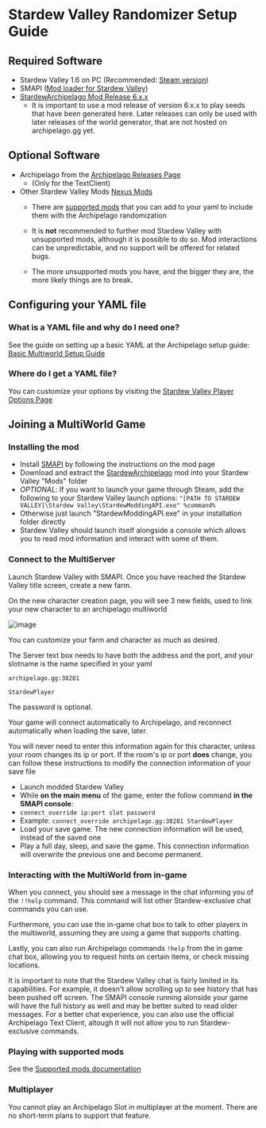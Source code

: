 # Stardew Valley Randomizer Setup Guide

## Required Software

- Stardew Valley 1.6 on PC (Recommended: [Steam version](https://store.steampowered.com/app/413150/Stardew_Valley/))
- SMAPI ([Mod loader for Stardew Valley](https://www.nexusmods.com/stardewvalley/mods/2400?tab=files))
- [StardewArchipelago Mod Release 6.x.x](https://github.com/agilbert1412/StardewArchipelago/releases)
    - It is important to use a mod release of version 6.x.x to play seeds that have been generated here. Later releases 
  can only be used with later releases of the world generator, that are not hosted on archipelago.gg yet.

## Optional Software
- Archipelago from the [Archipelago Releases Page](https://github.com/ArchipelagoMW/Archipelago/releases)
    * (Only for the TextClient)
- Other Stardew Valley Mods [Nexus Mods](https://www.nexusmods.com/stardewvalley)
    * There are [supported mods](https://github.com/agilbert1412/StardewArchipelago/blob/6.x.x/Documentation/Supported%20Mods.md) 
  that you can add to your yaml to include them with the Archipelago randomization

    * It is **not** recommended to further mod Stardew Valley with unsupported mods, although it is possible to do so. 
  Mod interactions can be unpredictable, and no support will be offered for related bugs.
    * The more unsupported mods you have, and the bigger they are, the more likely things are to break.

## Configuring your YAML file

### What is a YAML file and why do I need one?

See the guide on setting up a basic YAML at the Archipelago setup
guide: [Basic Multiworld Setup Guide](/tutorial/Archipelago/setup/en)

### Where do I get a YAML file?

You can customize your options by visiting the [Stardew Valley Player Options Page](/games/Stardew%20Valley/player-options)

## Joining a MultiWorld Game

### Installing the mod

- Install [SMAPI](https://www.nexusmods.com/stardewvalley/mods/2400?tab=files) by following the instructions on the mod page
- Download and extract the [StardewArchipelago](https://github.com/agilbert1412/StardewArchipelago/releases) mod into 
your Stardew Valley "Mods" folder
- *OPTIONAL*: If you want to launch your game through Steam, add the following to your Stardew Valley launch options: `"[PATH TO STARDEW VALLEY]\Stardew Valley\StardewModdingAPI.exe" %command%`
- Otherwise just launch "StardewModdingAPI.exe" in your installation folder directly
- Stardew Valley should launch itself alongside a console which allows you to read mod information and interact with some of them.

### Connect to the MultiServer

Launch Stardew Valley with SMAPI. Once you have reached the Stardew Valley title screen, create a new farm.

On the new character creation page, you will see 3 new fields, used to link your new character to an archipelago multiworld

![image](https://i.imgur.com/b8KZy2F.png)

You can customize your farm and character as much as desired.

The Server text box needs to have both the address and the port, and your slotname is the name specified in your yaml

`archipelago.gg:38281`

`StardewPlayer`

The password is optional.

Your game will connect automatically to Archipelago, and reconnect automatically when loading the save, later.

You will never need to enter this information again for this character, unless your room changes its ip or port.
If the room's ip or port **does** change, you can follow these instructions to modify the connection information of your save file
- Launch modded Stardew Valley
- While **on the main menu** of the game, enter the follow command **in the SMAPI console**:
- `connect_override ip:port slot password`
- Example: `connect_override archipelago.gg:38281 StardewPlayer`
- Load your save game. The new connection information will be used, instead of the saved one
- Play a full day, sleep, and save the game. This connection information will overwrite the previous one and become permanent.

### Interacting with the MultiWorld from in-game

When you connect, you should see a message in the chat informing you of the `!!help` command. This command will list other 
Stardew-exclusive chat commands you can use.

Furthermore, you can use the in-game chat box to talk to other players in the multiworld, assuming they are using a game 
that supports chatting.

Lastly, you can also run Archipelago commands `!help` from the in game chat box, allowing you to request hints on certain 
items, or check missing locations.

It is important to note that the Stardew Valley chat is fairly limited in its capabilities. For example, it doesn't allow 
scrolling up to see history that has been pushed off screen. The SMAPI console running alonside your game will have the 
full history as well and may be better suited to read older messages.
For a better chat experience, you can also use the official Archipelago Text Client, altough it will not allow you to run 
Stardew-exclusive commands.

### Playing with supported mods

See the [Supported mods documentation](https://github.com/agilbert1412/StardewArchipelago/blob/6.x.x/Documentation/Supported%20Mods.md)

### Multiplayer

You cannot play an Archipelago Slot in multiplayer at the moment. There are no short-term plans to support that feature.
